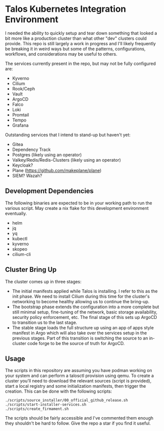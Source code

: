 # Talos Kubernetes Integration Environment

I needed the ability to quickly setup and tear down something that looked a bit more like a
production cluster than what other "dev" clusters could provide. This repo is still largely a work
in progress and I'll likely frequently be breaking it in weird ways but some of the patterns,
configurations, workflows, and considerations may be useful to others.

The services currently present in the repo, but may not be fully configured are:

* Kyverno
* Cilium
* Rook/Ceph
* Vault
* ArgoCD
* Falco
* Loki
* Promtail
* Tempo
* Grafana

Outstanding services that I intend to stand-up but haven't yet:

* Gitea
* Dependency Track
* Postgres (likely using an operator)
* Valkey/Redis/Redis-Clusters (likely using an operator)
* Keycloak?
* Plane (<https://github.com/makeplane/plane>)
* SIEM? Wazah?

## Development Dependencies

The following binaries are expected to be in your working path to run the various script. May
create a nix flake for this development environment eventually.

* helm
* jq
* yq
* kubectl
* kyverno
* skopeo
* cilium-cli

## Cluster Bring Up

The cluster comes up in three stages:

* The initial manifests applied while Talos is installing. I refer to this as the init phase. We
  need to install Cilium during this time for the cluster's networking to become healthy allowing
  us to continue the bring-up.
* The bootstrap phase extends the configuration into a more complete but still minimal setup,
  fine-tuning of the network, basic storage availability, security policy enforcement, etc. The
  final stage of this sets up ArgoCD to transition us to the last stage.
* The stable stage loads the full structure up using an app of apps style manifest in Argo which
  will also take over the services setup in the previous stages. Part of this transition is switching
  the source to an in-cluster code forge to be the source of truth for ArgoCD.

## Usage

The scripts in this repository are assuming you have podman working on your system and can perform a
talosctl provision using qemu. To create a cluster you'll need to download the relevant sources
(script is provided), start a local registry and some initialization manifests, then trigger the
creation. This can be done with the following scripts:

```console
./scripts/source_installer/00_official_github_release.sh
./scripts/start-installer-services.sh
./scripts/create_firmament.sh
```

The scripts should be fairly accessible and I've commented them enough they shouldn't be hard to
follow. Give the repo a star if you find it useful.
